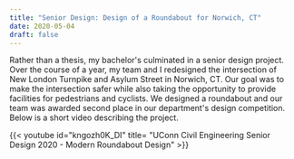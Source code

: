```yaml
---
title: "Senior Design: Design of a Roundabout for Norwich, CT"
date: 2020-05-04
draft: false
---
```


Rather than a thesis, my bachelor's culminated in a senior design project. Over the course of a year, my team and I redesigned the intersection of New London Turnpike and Asylum Street in Norwich, CT. Our goal was to make the intersection safer while also taking the opportunity to provide facilities for pedestrians and cyclists. We designed a roundabout and our team was awarded second place in our department's design competition. Below is a short video describing the project.

<div class = "content-media">
{{< youtube id="kngozh0K_DI" title= "UConn Civil Engineering Senior Design 2020 - Modern Roundabout Design" >}}
</div>
